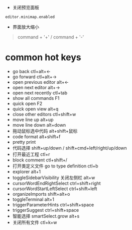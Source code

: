 * 关闭预览面板
```
editor.minimap.enabled
```

* 界面放大缩小
> command + '+' / command + '-'

# common hot keys
* go back ctl+alt+<-
* go forward ctl+alt+->
* open previous editor alt+<-
* open next editor alt+->
* open next recently ctl+tab
* show all commands F1
* quick open F2
* quick open view alt+q
* close other editors ctl+shift+w
* move line up alt+up
* move line down alt+down
* 拖动鼠标选中代码 alt+shift+鼠标
* code format alt+shift+f
* pretty print
* 代码选择 shift+up/down / shift+cmd+left/right/up/down
* 打开最近工程 ctl+r
* block comment ctl+shift+/
* 打开类定义文件 go to type definition ctl+b
* explorer alt+1
* toggleSidebarVisibility 关闭左侧栏 alt+w
* cursorWordEndRightSelect ctrl+shift+right
* cursorWordStartLeftSelect ctrl+shift+left
* organizeImports shift+alt+o
* toggleTerminal alt+1
* triggerParameterHints ctrl+shift+space
* triggerSuggest ctrl+shift+space
* 智能选择 smartSelect.grow alt+s
* 关闭所有文件 ctl+k+w

